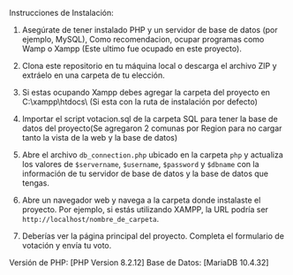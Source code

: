 Instrucciones de Instalación:

1. Asegúrate de tener instalado PHP y un servidor de base de datos (por ejemplo, MySQL), Como recomendacion, ocupar programas como Wamp o Xampp (Este ultimo fue ocupado en este proyecto).

2. Clona este repositorio en tu máquina local o descarga el archivo ZIP y extráelo en una carpeta de tu elección.

3. Si estas ocupando Xampp debes agregar la carpeta del proyecto en C:\xampp\htdocs\ (Si esta con la ruta de instalación por defecto)

4. Importar el script votacion.sql de la carpeta SQL para tener la base de datos del proyecto(Se agregaron 2 comunas por Region para no cargar tanto la vista de la web y la base de datos)

5. Abre el archivo `db_connection.php` ubicado en la carpeta `php` y actualiza los valores de `$servername`, `$username`, `$password` y `$dbname` con la información de tu servidor de base de datos y la base de datos que tengas.

6. Abre un navegador web y navega a la carpeta donde instalaste el proyecto. Por ejemplo, si estás utilizando XAMPP, la URL podría ser `http://localhost/nombre_de_carpeta`.

7. Deberías ver la página principal del proyecto. Completa el formulario de votación y envía tu voto.

Versión de PHP: [PHP Version 8.2.12]
Base de Datos: [MariaDB 10.4.32]


